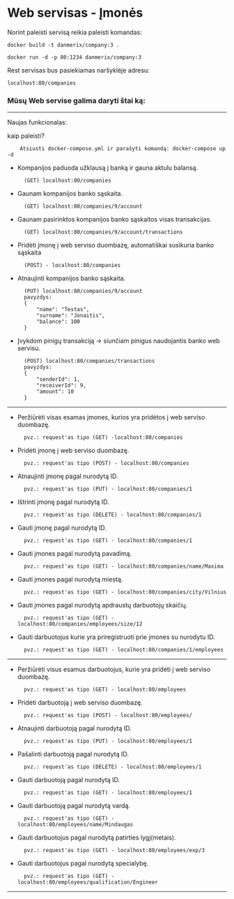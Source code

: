 # Web servisas - Įmonės #

Norint paleisti servisą reikia paleisti komandas:

`docker build -t danmerix/company:3 .`

`docker run -d -p 80:1234 danmerix/company:3`

Rest servisas bus pasiekiamas naršyklėje adresu:

`localhost:80/companies`

### Mūsų Web servise galima daryti štai ką: ###



---
Naujas funkcionalas:

kaip paleisti? 

        Atsiusti docker-compose.yml ir parašyti komandą: docker-compose up -d

* Kompanijos paduoda užklausą į banką ir gauna aktulu balansą.
    
        (GET) localhost:80/companies
* Gaunam kompanijos banko sąskaita.
    
        (GET) localhost:80/companies/9/account
* Gaunam pasirinktos kompanijos banko sąskaitos visas transakcijas.
    
        (GET) localhost:80/companies/9/account/transactions
* Pridėti įmonę į web serviso duombazę, automatiškai susikuria banko sąskaita

        (POST) - localhost:80/companies
* Atnaujinti kompanijos banko sąskaita.
         
        (PUT) localhost:80/companies/9/account
        pavyzdys:
        {
            "name": "Testas",
            "surname": "Jonaitis",
            "balance": 100
        }
* Įvykdom pinigų transakciją -> siunčiam pinigus naudojantis banko web servisu.
         
        (POST) localhost:80/companies/transactions
        pavyzdys:
        {
            "senderId": 1,
            "receiverId": 9,
            "amount": 10
        }
       
---


* Peržiūrėti visas esamas įmones, kurios yra pridėtos į web serviso duombazę.

        pvz.: request'as tipo (GET) -localhost:80/companies
* Pridėti įmonę į web serviso duombazę.

        pvz.: request'as tipo (POST) - localhost:80/companies
* Atnaujinti įmonę pagal nurodytą ID.

        pvz.: request'as tipo (PUT) - localhost:80/companies/1
* Ištrinti įmonę pagal nurodytą ID.

        pvz.: request'as tipo (DELETE) - localhost:80/companies/1
* Gauti įmonę pagal nurodytą ID.

        pvz.: request'as tipo (GET) - localhost:80/companies/1
* Gauti įmones pagal nurodytą pavadimą.

        pvz.: request'as tipo (GET) - localhost:80/companies/name/Maxima

* Gauti įmones pagal nurodytą miestą.

        pvz.: request'as tipo (GET) - localhost:80/companies/city/Vilnius
* Gauti įmones pagal nurodytą apdraustų darbuotojų skaičių.

        pvz.: request'as tipo (GET) - localhost:80/companies/employees/size/12

* Gauti darbuotojus kurie yra priregistruoti prie įmones su nurodytu ID.

        pvz.: request'as tipo (GET) - localhost:80/companies/1/employees

---


* Peržiūrėti visus esamus darbuotojus, kurie yra pridėti į web serviso duombazę. 

        pvz.: request'as tipo (GET) - localhost:80/employees
* Pridėti darbuotoją į web serviso duombazę.

        pvz.: request'as tipo (POST) - localhost:80/employees/
* Atnaujinti darbuotoją pagal nurodytą ID.

        pvz.: request'as tipo (PUT) - localhost:80/employees/1
* Pašalinti darbuotoją pagal nurodytą ID.

        pvz.: request'as tipo (DELETE) - localhost:80/employees/1
* Gauti darbuotoją pagal nurodytą ID.

        pvz.: request'as tipo (GET) - localhost:80/employees/1
* Gauti darbuotoją pagal nurodytą vardą.

        pvz.: request'as tipo (GET) - localhost:80/employees/name/Mindaugas
* Gauti darbuotojus pagal nurodytą patirties lygį(metais).

        pvz.: request'as tipo (GET) - localhost:80/employees/exp/3
* Gauti darbuotojus pagal nurodytą specialybę.

        pvz.: request'as tipo (GET) - localhost:80/employees/qualification/Engineer



---
